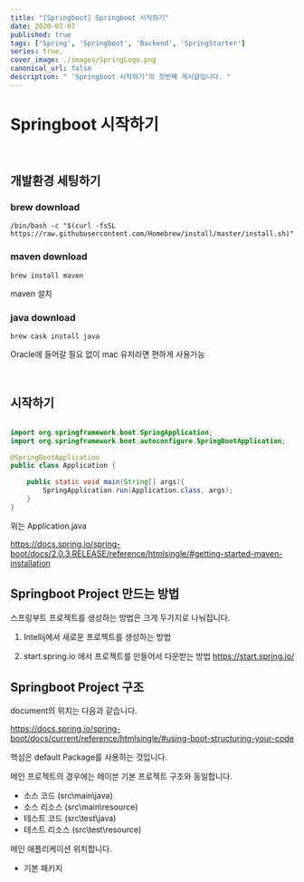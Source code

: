 ```yaml
---
title: "[Springboot] Springboot 시작하기"
date: 2020-07-07
published: true
tags: ['Spring', 'Springboot', 'Backend', 'SpringStarter']
series: true,
cover_image: ./images/SpringLogo.png
canonical_url: false
description: " 'Springboot 시작하기'의 첫번째 게시글입니다. "
---
```


# Springboot 시작하기

<br/>

## 개발환경 세팅하기

### brew download

```shell
/bin/bash -c "$(curl -fsSL https://raw.githubusercontent.com/Homebrew/install/master/install.sh)"

```

### maven download

```shell
brew install maven
```

maven 설치


### java download

```shell
brew cask install java
```

Oracle에 들어갈 필요 없이 mac 유저라면 편하게 사용가능

<br/>

## 시작하기

```java

import org.springframework.boot.SpringApplication;
import org.springframework.boot.autoconfigure.SpringBootApplication;

@SpringBootApplication
public class Application {

    public static void main(String[] args){
        SpringApplication.run(Application.class, args);
    }
}
```

위는 Application.java

https://docs.spring.io/spring-boot/docs/2.0.3.RELEASE/reference/htmlsingle/#getting-started-maven-installation


## Springboot Project 만드는 방법

스프링부트 프로젝트를 생성하는 방법은 크게 두가지로 나눠집니다.

1. Intellij에서 새로운 프로젝트를 생성하는 방법

2. start.spring.io 에서 프로젝트를 만들어서 다운받는 방법 
   https://start.spring.io/



## Springboot Project 구조

document의 위치는 다음과 같습니다.

https://docs.spring.io/spring-boot/docs/current/reference/htmlsingle/#using-boot-structuring-your-code

핵심은 default Package를 사용하는 것입니다.

메인 프로젝트의 경우에는 메이븐 기본 프로젝트 구조와 동일합니다.

- 소스 코드 (src\main\java)
- 소스 리소스 (src\main\resource) 
- 테스트 코드 (src\test\java) 
- 테스트 리소스 (src\test\resource) 

메인 애플리케이션 위치합니다.

- 기본 패키지



